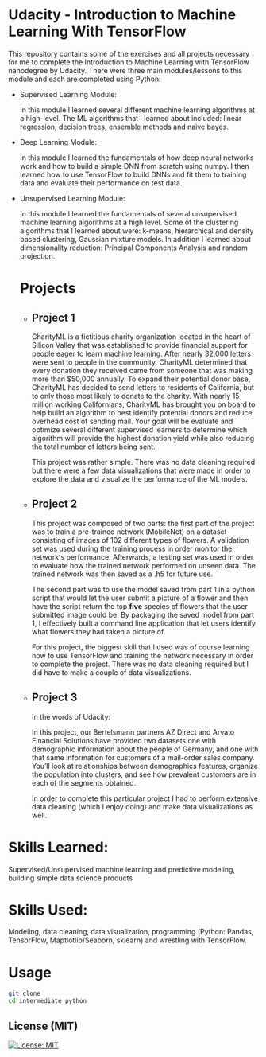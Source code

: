 # Udacity - Introduction to Machine Learning With TensorFlow

This repository contains some of the exercises and all projects necessary for me to complete the Introduction to Machine Learning with TensorFlow nanodegree by Udacity. There were three main modules/lessons to this module and each are completed using Python:

   * Supervised Learning Module:

      In this module I learned several different machine learning algorithms at a high-level. The ML algorithms that I learned about included: linear regression, decision trees, ensemble methods and naive bayes.

   * Deep Learning Module:

      In this module I learned the fundamentals of how deep neural networks work and how to build a simple DNN from scratch using numpy. I then learned how to use TensorFlow to build DNNs and fit them to training data and evaluate their performance on test data.

   * Unsupervised Learning Module:

      In this module I learned the fundamentals of several unsupervised machine learning algorithms at a high level. Some of the clustering algorithms that  I learned about were: k-means, hierarchical and density based clustering, Gaussian mixture models. In addition I learned about dimensionality reduction: Principal Components Analysis and random projection.

      # Projects

        * ## Project 1

            CharityML is a fictitious charity organization located in the heart of Silicon Valley that was established to provide financial support for people eager to learn machine learning. After nearly 32,000 letters were sent to people in the community, CharityML determined that every donation they received came from someone that was making more than $50,000 annually. To expand their potential donor base, CharityML has decided to send letters to residents of California, but to only those most likely to donate to the charity. With nearly 15 million working Californians, CharityML has brought you on board to help build an algorithm to best identify potential donors and reduce overhead cost of sending mail. Your goal will be evaluate and optimize several different supervised learners to determine which algorithm will provide the highest donation yield while also reducing the total number of letters being sent.

            This project was rather simple. There was no data cleaning required but there were a few data visualizations that were made in order to explore the data and visualize the performance of the ML models.

        * ## Project 2
           This project was composed of two parts: the first part of the project was to train a pre-trained network (MobileNet) on a dataset consisting of images of 102 different types of flowers. A validation set was used during the training process in order monitor the network's performance. Afterwards, a testing set was used in order to evaluate how the trained network performed on unseen data. The trained network was then saved as a .h5 for future use.

           The second part was to use the model saved from part 1 in a python script that would let the user submit a picture of a flower and then have the script return the top **five**  species of flowers that the user submitted image could be. By packaging the saved model from part 1, I effectively built a command line application that let users identify what flowers they had taken a picture of.

           For this project, the biggest skill that I used was of course learning how to use TensorFlow and training the network necessary in order to complete the project. There was no data cleaning required but I did have to make a couple of data visualizations.

      * ## Project 3

          In the words of Udacity:

          In this project, our Bertelsmann partners AZ Direct and Arvato Financial Solutions have provided two datasets one with demographic information about the people of Germany, and one with that same information for customers of a mail-order sales company. You’ll look at relationships between demographics features, organize the population into clusters, and see how prevalent customers are in each of the segments obtained.

          In order to complete this particular project I had to perform extensive data cleaning (which I enjoy doing) and make data visualizations as well.

# Skills Learned:
   Supervised/Unsupervised machine learning and predictive modeling, building simple data science products
# Skills Used:
   Modeling, data cleaning, data visualization, programming (Python: Pandas, TensorFlow, Maptlotlib/Seaborn, sklearn) and wrestling with TensorFlow.

# Usage
```bash
git clone 
cd intermediate_python
```
## License (MIT)
[![License: MIT](https://img.shields.io/badge/License-MIT-yellow.svg)](https://opensource.org/licenses/MIT)
